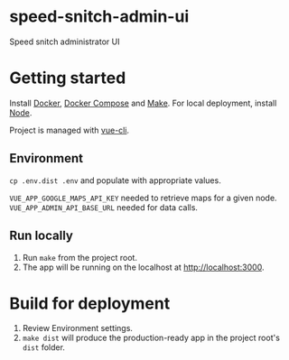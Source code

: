 # speed-snitch-admin-ui

Speed snitch administrator UI

# Getting started

Install [Docker](https://docs.docker.com/install), [Docker Compose](https://docs.docker.com/compose/install) and [Make](https://www.gnu.org/software/make). For local deployment, install [Node](https://nodejs.org/en/download).

Project is managed with [vue-cli](https://github.com/vuejs/vue-cli).

## Environment

`cp .env.dist .env` and populate with appropriate values.

`VUE_APP_GOOGLE_MAPS_API_KEY` needed to retrieve maps for a given node.
`VUE_APP_ADMIN_API_BASE_URL` needed for data calls.

## Run locally

1.  Run `make` from the project root.
1.  The app will be running on the localhost at [http://localhost:3000](http://localhost:3000).

# Build for deployment

1.  Review Environment settings.
1.  `make dist` will produce the production-ready app in the project root's `dist` folder.
